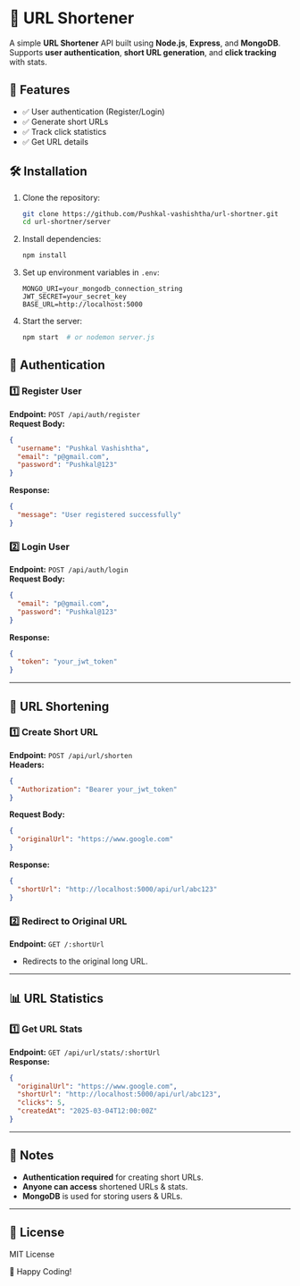 # 🔗 URL Shortener

A simple **URL Shortener** API built using **Node.js**, **Express**, and **MongoDB**. Supports **user authentication**, **short URL generation**, and **click tracking** with stats.

## 🚀 Features

- ✅ User authentication (Register/Login)
- ✅ Generate short URLs
- ✅ Track click statistics
- ✅ Get URL details

## 🛠️ Installation

1. Clone the repository:
   ```sh
   git clone https://github.com/Pushkal-vashishtha/url-shortner.git
   cd url-shortner/server
   ```

2. Install dependencies:
   ```sh
   npm install
   ```

3. Set up environment variables in `.env`:
   ```env
   MONGO_URI=your_mongodb_connection_string
   JWT_SECRET=your_secret_key
   BASE_URL=http://localhost:5000
   ```

4. Start the server:
   ```sh
   npm start  # or nodemon server.js
   ```

## 🔑 Authentication

### 1️⃣ Register User
**Endpoint:** `POST /api/auth/register`  
**Request Body:**
   ```json
   {
     "username": "Pushkal Vashishtha",
     "email": "p@gmail.com",
     "password": "Pushkal@123"
   }
   ```
**Response:**
   ```json
   {
     "message": "User registered successfully"
   }
   ```

### 2️⃣ Login User
**Endpoint:** `POST /api/auth/login`  
**Request Body:**
   ```json
   {
     "email": "p@gmail.com",
     "password": "Pushkal@123"
   }
   ```
**Response:**
   ```json
   {
     "token": "your_jwt_token"
   }
   ```

---

## 🔗 URL Shortening

### 1️⃣ Create Short URL
**Endpoint:** `POST /api/url/shorten`  
**Headers:**
   ```json
   {
     "Authorization": "Bearer your_jwt_token"
   }
   ```
**Request Body:**
   ```json
   {
     "originalUrl": "https://www.google.com"
   }
   ```
**Response:**
   ```json
   {
     "shortUrl": "http://localhost:5000/api/url/abc123"
   }
   ```

### 2️⃣ Redirect to Original URL
**Endpoint:** `GET /:shortUrl`
- Redirects to the original long URL.

---

## 📊 URL Statistics

### 1️⃣ Get URL Stats
**Endpoint:** `GET /api/url/stats/:shortUrl`  
**Response:**
   ```json
   {
     "originalUrl": "https://www.google.com",
     "shortUrl": "http://localhost:5000/api/url/abc123",
     "clicks": 5,
     "createdAt": "2025-03-04T12:00:00Z"
   }
   ```

---

## 📌 Notes
- **Authentication required** for creating short URLs.
- **Anyone can access** shortened URLs & stats.
- **MongoDB** is used for storing users & URLs.

---

## 📜 License
MIT License

🚀 Happy Coding!
